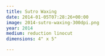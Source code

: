 ```yaml
---
title: Sutro Waxing
date: 2014-01-05T07:28:26+00:00
image: 2014-sutro-waxing-300dpi.png
year: 2014
medium: reduction linocut
dimensions: 4" x 5"

---
```

